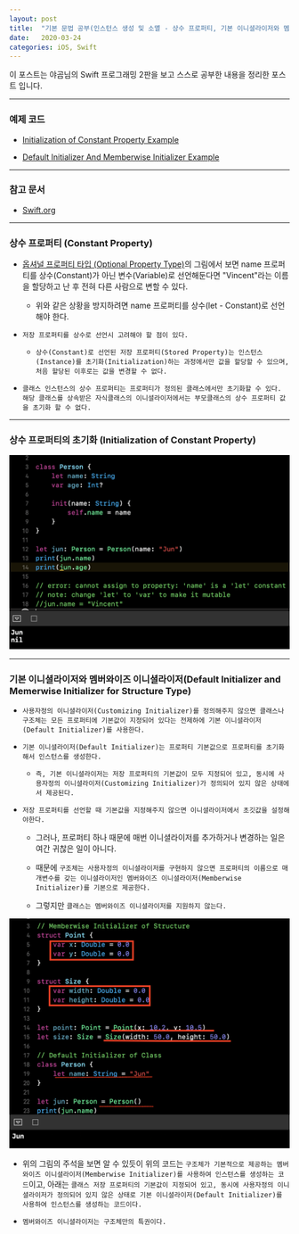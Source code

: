 ```yaml
---
layout: post
title:  "기본 문법 공부(인스턴스 생성 및 소멸 - 상수 프로퍼티, 기본 이니셜라이저와 멤버와이즈 이니셜라이저)"
date:   2020-03-24
categories: iOS, Swift
---
```


이 포스트는 야곰님의 Swift 프로그래밍 2판을 보고 스스로 공부한 내용을 정리한 포스트 입니다.

- - -

### 예제 코드

- [Initialization of Constant Property Example](https://github.com/VincentGeranium/Swift-Study/tree/master/2020-03-24-InitializationofConstantPropertyExample.playground)

- [Default Initializer And Memberwise Initializer Example](https://github.com/VincentGeranium/Swift-Study/tree/master/2020-03-24-DefaultInitializerAndMemberwiseInitializerExample.playground)

- - -

### 참고 문서

- [Swift.org](https://docs.swift.org/swift-book/LanguageGuide/Initialization.html)

- - -

### 상수 프로퍼티 (Constant Property)

- [옵셔널 프로퍼티 타입 (Optional Property Type)](https://vincentgeranium.github.io/ios,/swift/2020/03/24/basicSyntax.html)의 그림에서 보면 name 프로퍼티를 상수(Constant)가 아닌 변수(Variable)로 선언해둔다면 "Vincent"라는 이름을 할당하고 난 후 전혀 다른 사람으로 변할 수 있다.

    - 위와 같은 상황을 방지하려면 name 프로퍼티를 상수(let - Constant)로 선언해야 한다.

- `저장 프로퍼티를 상수로 선언시 고려해야 할 점이 있다.`

    - `상수(Constant)로 선언된 저장 프로퍼티(Stored Property)는 인스턴스(Instance)를 초기화(Initialization)하는 과정에서만 값을 할당할 수 있으며, 처음 할당된 이후로는 값을 변경할 수 없다.`
    
- `클래스 인스턴스의 상수 프로퍼티는 프로퍼티가 정의된 클래스에서만 초기화할 수 있다. 해당 클래스를 상속받은 자식클래스의 이니셜라이저에서는 부모클래스의 상수 프로퍼티 값을 초기화 할 수 없다.`

- - -

### 상수 프로퍼티의 초기화 (Initialization of Constant Property)

![InitializationofConstantPropertyImage - 1](https://github.com/VincentGeranium/VincentGeranium.github.io/blob/master/assets/img/InitializationofConstantPropertyImage-1.png?raw=true)

- - -

### 기본 이니셜라이저와 멤버와이즈 이니셜라이저(Default Initializer and Memerwise Initializer for Structure Type)

- `사용자정의 이니셜라이저(Customizing Initializer)를 정의해주지 않으면 클래스나 구조체는 모든 프로퍼티에 기본값이 지정되어 있다는 전제하에 기본 이니셜라이저(Default Initializer)를 사용한다.`

- `기본 이니셜라이저(Default Initializer)는 프로퍼티 기본값으로 프로퍼티를 초기화해서 인스턴스를 생성한다.`

    - `즉, 기본 이니셜라이저는 저장 프로퍼티의 기본값이 모두 지정되어 있고, 동시에 사용자정의 이니셜라이저(Customizing Initializer)가 정의되어 있지 않은 상태에서 제공된다.`
    
- `저장 프로퍼티를 선언할 때 기본값을 지정해주지 않으면 이니셜라이저에서 초깃값을 설정해야한다.`

    - 그러나, 프로퍼티 하나 때문에 매번 이니셜라이저를 추가하거나 변경하는 일은 여간 귀찮은 일이 아니다.
    
    - 때문에 `구조체는 사용자정의 이니셜라이저를 구현하지 않으면 프로퍼티의 이름으로 매개변수를 갖는 이니셜라이저인 멤버와이즈 이니셜라이저(Memberwise Initializer)를 기본으로 제공한다.`
    
    - 그렇지만 `클래스는 멤버와이즈 이니셜라이저를 지원하지 않는다.`
    
![UsedMemberwiseInitializerForStructImage-1](https://github.com/VincentGeranium/VincentGeranium.github.io/blob/master/assets/img/UsedMemberwiseInitializerForStructImage-1.png?raw=true)

- 위의 그림의 주석을 보면 알 수 있듯이 위의 코드는 `구조체가 기본적으로 제공하는 멤버와이즈 이니셜라이저(Memberwise Initializer)를 사용하여 인스턴스를 생성하는 코드`이고, 아래는 `클래스 저장 프로퍼티의 기본값이 지정되어 있고, 동시에 사용자정의 이니셜라이저가 정의되어 있지 않은 상태로 기본 이니셜라이저(Default Initializer)를 사용하여 인스턴스를 생성하는 코드이다.`

- `멤버와이즈 이니셜라이저는 구조체만의 특권이다.`